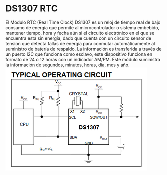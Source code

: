# DS1307 RTC
El Módulo RTC (Real Time Clock) DS1307 es un reloj de tiempo real de bajo consumo de energia que permite al microcontrolador o sistema embebido,
mantener tiempo, hora y fecha aún si el circuito electrónico en el que se encuentra esta sin energía, dado que cuenta con un circuito sensor de tension
que detecta fallas de energía para conmutar automáticamente al suministro de batería de respaldo. La información es transferida a través de un puerto I2C 
que funciona como esclavo, este dispositivo funciona en formato de 24 o 12 horas con un indicador AM/PM. Este módulo suministra la información de segundos,
minutos, horas, día, mes y año.
![image](https://github.com/LuisMardueno/Pagina/blob/main/Circuito.PNG)

